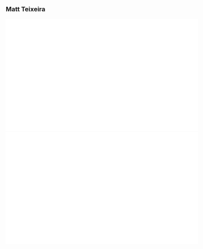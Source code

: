 ### Matt Teixeira
![Stats](https://github.com/ApolloSolo/github-stats-transparent/blob/output/generated/overview.svg)
![Languages](https://github.com/ApolloSolo/github-stats-transparent/blob/output/generated/languages.svg)

